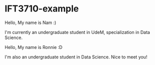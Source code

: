 # IFT3710-example

Hello,
My name is Nam :)

I'm currently an undergraduate student in UdeM, specialization in Data Science.

Hello,
My name is Ronnie :D

I'm also an undergraduate student in Data Science. Nice to meet you!